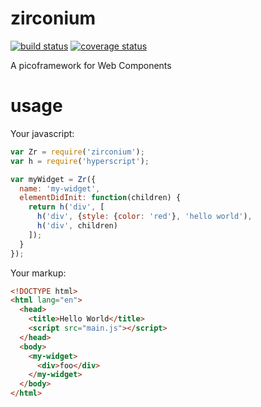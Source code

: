 
# zirconium

[![build status][travis]][travis-uri]
[![coverage status][coveralls]][coveralls-uri]

A picoframework for Web Components

# usage
Your javascript:

```javascript
var Zr = require('zirconium');
var h = require('hyperscript');

var myWidget = Zr({
  name: 'my-widget',
  elementDidInit: function(children) {
    return h('div', [
      h('div', {style: {color: 'red'}, 'hello world'),
      h('div', children)
    ]);
  }
});
```

Your markup:

```html
<!DOCTYPE html>
<html lang="en">
  <head>
    <title>Hello World</title>
    <script src="main.js"></script>
  </head>
  <body>
    <my-widget>
      <div>foo</div>
    </my-widget>
  </body>
</html>
```

[travis]: https://travis-ci.org/rtsao/zirconium.svg
[travis-uri]: https://travis-ci.org/rtsao/zirconium

[coveralls]: https://coveralls.io/repos/rtsao/zirconium/badge.svg
[coveralls-uri]: https://coveralls.io/r/rtsao/zirconium
